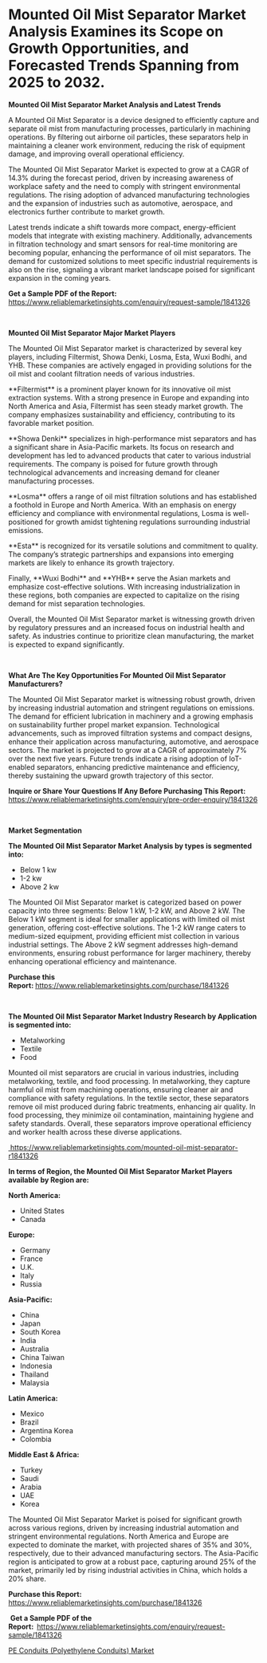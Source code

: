 <p><h1>Mounted Oil Mist Separator Market Analysis Examines its Scope on Growth Opportunities, and Forecasted Trends Spanning from 2025 to 2032.</h1></p><p><strong>Mounted Oil Mist Separator Market Analysis and Latest Trends</strong></p>
<p><p>A Mounted Oil Mist Separator is a device designed to efficiently capture and separate oil mist from manufacturing processes, particularly in machining operations. By filtering out airborne oil particles, these separators help in maintaining a cleaner work environment, reducing the risk of equipment damage, and improving overall operational efficiency.</p><p>The Mounted Oil Mist Separator Market is expected to grow at a CAGR of 14.3% during the forecast period, driven by increasing awareness of workplace safety and the need to comply with stringent environmental regulations. The rising adoption of advanced manufacturing technologies and the expansion of industries such as automotive, aerospace, and electronics further contribute to market growth. </p><p>Latest trends indicate a shift towards more compact, energy-efficient models that integrate with existing machinery. Additionally, advancements in filtration technology and smart sensors for real-time monitoring are becoming popular, enhancing the performance of oil mist separators. The demand for customized solutions to meet specific industrial requirements is also on the rise, signaling a vibrant market landscape poised for significant expansion in the coming years.</p></p>
<p><strong>Get a Sample PDF of the Report:&nbsp;</strong> <a href="https://www.reliablemarketinsights.com/enquiry/request-sample/1841326?utm_campaign=2660&utm_medium=2&utm_source=Github&utm_content=ia&utm_term=28022025&utm_id=mounted-oil-mist-separator">https://www.reliablemarketinsights.com/enquiry/request-sample/1841326</a></p>
<p>&nbsp;</p>
<p><strong>Mounted Oil Mist Separator Major Market Players</strong></p>
<p><p>The Mounted Oil Mist Separator market is characterized by several key players, including Filtermist, Showa Denki, Losma, Esta, Wuxi Bodhi, and YHB. These companies are actively engaged in providing solutions for the oil mist and coolant filtration needs of various industries.</p><p>**Filtermist** is a prominent player known for its innovative oil mist extraction systems. With a strong presence in Europe and expanding into North America and Asia, Filtermist has seen steady market growth. The company emphasizes sustainability and efficiency, contributing to its favorable market position.</p><p>**Showa Denki** specializes in high-performance mist separators and has a significant share in Asia-Pacific markets. Its focus on research and development has led to advanced products that cater to various industrial requirements. The company is poised for future growth through technological advancements and increasing demand for cleaner manufacturing processes.</p><p>**Losma** offers a range of oil mist filtration solutions and has established a foothold in Europe and North America. With an emphasis on energy efficiency and compliance with environmental regulations, Losma is well-positioned for growth amidst tightening regulations surrounding industrial emissions.</p><p>**Esta** is recognized for its versatile solutions and commitment to quality. The company’s strategic partnerships and expansions into emerging markets are likely to enhance its growth trajectory.</p><p>Finally, **Wuxi Bodhi** and **YHB** serve the Asian markets and emphasize cost-effective solutions. With increasing industrialization in these regions, both companies are expected to capitalize on the rising demand for mist separation technologies.</p><p>Overall, the Mounted Oil Mist Separator market is witnessing growth driven by regulatory pressures and an increased focus on industrial health and safety. As industries continue to prioritize clean manufacturing, the market is expected to expand significantly.</p></p>
<p>&nbsp;</p>
<p><strong>What Are The Key Opportunities For Mounted Oil Mist Separator Manufacturers?</strong></p>
<p><p>The Mounted Oil Mist Separator market is witnessing robust growth, driven by increasing industrial automation and stringent regulations on emissions. The demand for efficient lubrication in machinery and a growing emphasis on sustainability further propel market expansion. Technological advancements, such as improved filtration systems and compact designs, enhance their application across manufacturing, automotive, and aerospace sectors. The market is projected to grow at a CAGR of approximately 7% over the next five years. Future trends indicate a rising adoption of IoT-enabled separators, enhancing predictive maintenance and efficiency, thereby sustaining the upward growth trajectory of this sector.</p></p>
<p><strong>Inquire or Share Your Questions If Any Before Purchasing This Report:</strong> <a href="https://www.reliablemarketinsights.com/enquiry/pre-order-enquiry/1841326?utm_campaign=2660&utm_medium=2&utm_source=Github&utm_content=ia&utm_term=28022025&utm_id=mounted-oil-mist-separator">https://www.reliablemarketinsights.com/enquiry/pre-order-enquiry/1841326</a></p>
<p>&nbsp;</p>
<p><strong>Market Segmentation</strong></p>
<p><strong>The Mounted Oil Mist Separator Market Analysis by types is segmented into:</strong></p>
<p><ul><li>Below 1 kw</li><li>1-2 kw</li><li>Above 2 kw</li></ul></p>
<p><p>The Mounted Oil Mist Separator market is categorized based on power capacity into three segments: Below 1 kW, 1-2 kW, and Above 2 kW. The Below 1 kW segment is ideal for smaller applications with limited oil mist generation, offering cost-effective solutions. The 1-2 kW range caters to medium-sized equipment, providing efficient mist collection in various industrial settings. The Above 2 kW segment addresses high-demand environments, ensuring robust performance for larger machinery, thereby enhancing operational efficiency and maintenance.</p></p>
<p><strong>Purchase this Report:&nbsp;</strong><a href="https://www.reliablemarketinsights.com/purchase/1841326?utm_campaign=2660&utm_medium=2&utm_source=Github&utm_content=ia&utm_term=28022025&utm_id=mounted-oil-mist-separator">https://www.reliablemarketinsights.com/purchase/1841326</a></p>
<p>&nbsp;</p>
<p><strong>The Mounted Oil Mist Separator Market Industry Research by Application is segmented into:</strong></p>
<p><ul><li>Metalworking</li><li>Textile</li><li>Food</li></ul></p>
<p><p>Mounted oil mist separators are crucial in various industries, including metalworking, textile, and food processing. In metalworking, they capture harmful oil mist from machining operations, ensuring cleaner air and compliance with safety regulations. In the textile sector, these separators remove oil mist produced during fabric treatments, enhancing air quality. In food processing, they minimize oil contamination, maintaining hygiene and safety standards. Overall, these separators improve operational efficiency and worker health across these diverse applications.</p></p>
<p><a href="https://www.reliablemarketinsights.com/mounted-oil-mist-separator-r1841326?utm_campaign=2660&utm_medium=2&utm_source=Github&utm_content=ia&utm_term=28022025&utm_id=mounted-oil-mist-separator">&nbsp;https://www.reliablemarketinsights.com/mounted-oil-mist-separator-r1841326</a></p>
<p><strong>In terms of Region, the Mounted Oil Mist Separator Market Players available by Region are:</strong></p>
<p>
    <p> <strong> North America: </strong>
        <ul>
            <li>United States</li>
            <li>Canada</li>
        </ul>
        </p> 
    <p> <strong> Europe: </strong>
        <ul>
            <li>Germany</li>
            <li>France</li>
            <li>U.K.</li>
            <li>Italy</li>
            <li>Russia</li>
        </ul>
        </p> 
    <p> <strong> Asia-Pacific: </strong>
        <ul>
            <li>China</li>
            <li>Japan</li>
            <li>South Korea</li>
            <li>India</li>
            <li>Australia</li>
            <li>China Taiwan</li>
            <li>Indonesia</li>
            <li>Thailand</li>
            <li>Malaysia</li>
        </ul>
        </p> 
    <p> <strong> Latin America: </strong>
        <ul>
            <li>Mexico</li>
            <li>Brazil</li>
            <li>Argentina Korea</li>
            <li>Colombia</li>
        </ul>
        </p> 
    <p> <strong> Middle East & Africa: </strong>
        <ul>
            <li>Turkey</li>
            <li>Saudi</li>
            <li>Arabia</li>
            <li>UAE</li>
            <li>Korea</li>
        </ul>
    </p>
    </p>
<p><p>The Mounted Oil Mist Separator Market is poised for significant growth across various regions, driven by increasing industrial automation and stringent environmental regulations. North America and Europe are expected to dominate the market, with projected shares of 35% and 30%, respectively, due to their advanced manufacturing sectors. The Asia-Pacific region is anticipated to grow at a robust pace, capturing around 25% of the market, primarily led by rising industrial activities in China, which holds a 20% share.</p></p>
<p><strong>Purchase this Report: </strong><a href="https://www.reliablemarketinsights.com/purchase/1841326?utm_campaign=2660&utm_medium=2&utm_source=Github&utm_content=ia&utm_term=28022025&utm_id=mounted-oil-mist-separator">https://www.reliablemarketinsights.com/purchase/1841326</a></p>
<p>&nbsp;<strong>Get a Sample PDF of the Report:&nbsp;&nbsp;</strong><a href="https://www.reliablemarketinsights.com/enquiry/request-sample/1841326?utm_campaign=2660&utm_medium=2&utm_source=Github&utm_content=ia&utm_term=28022025&utm_id=mounted-oil-mist-separator">https://www.reliablemarketinsights.com/enquiry/request-sample/1841326</a></p>
<p><strong></strong></p>
<p><p><a href="https://github.com/oeungcolesh0/Market-Research-Report-List-1/blob/main/pe-conduits-polyethylene-conduits-market.md?utm_campaign=2660&utm_medium=2&utm_source=Github&utm_content=ia&utm_term=28022025&utm_id=mounted-oil-mist-separator">PE Conduits (Polyethylene Conduits) Market</a></p></p>